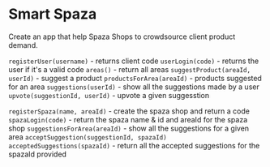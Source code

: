 # Smart Spaza

Create an app that help Spaza Shops to crowdsource client product demand.

`registerUser(username)` - returns client code
`userLogin(code)` - returns the user if it's a valid code
`areas()` - return all areas
`suggestProduct(areaId, userId)` - suggest a product 
`productsForArea(areaId)` - products suggested for an area
`suggestions(userId)` - show all the suggestions made by a user
`upvote(suggestionId, userId)` - upvote a given suggesstion

`registerSpaza(name, areaId)` - create the spaza shop and return a code
`spazaLogin(code)` - return the spaza name & id  and areaId for the spaza shop
`suggestionsForArea(areaId)` - show all the suggestions for a given area
`acceptSuggestion(suggestionId, spazaId)`
`acceptedSuggestions(spazaId)` - return all the accepted suggestions for the spazaId provided



